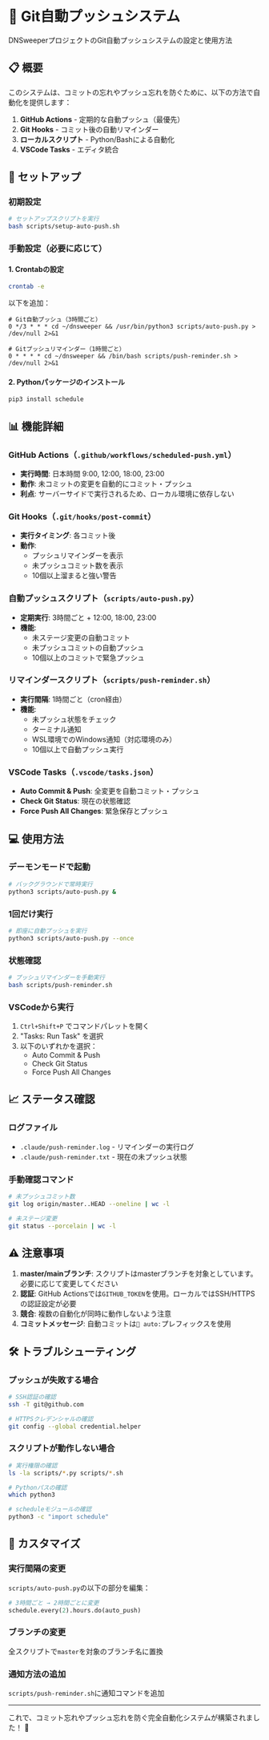 # 🚀 Git自動プッシュシステム

DNSweeperプロジェクトのGit自動プッシュシステムの設定と使用方法

## 📋 概要

このシステムは、コミットの忘れやプッシュ忘れを防ぐために、以下の方法で自動化を提供します：

1. **GitHub Actions** - 定期的な自動プッシュ（最優先）
2. **Git Hooks** - コミット後の自動リマインダー
3. **ローカルスクリプト** - Python/Bashによる自動化
4. **VSCode Tasks** - エディタ統合

## 🔧 セットアップ

### 初期設定
```bash
# セットアップスクリプトを実行
bash scripts/setup-auto-push.sh
```

### 手動設定（必要に応じて）

#### 1. Crontabの設定
```bash
crontab -e
```

以下を追加：
```cron
# Git自動プッシュ（3時間ごと）
0 */3 * * * cd ~/dnsweeper && /usr/bin/python3 scripts/auto-push.py > /dev/null 2>&1

# Gitプッシュリマインダー（1時間ごと）
0 * * * * cd ~/dnsweeper && /bin/bash scripts/push-reminder.sh > /dev/null 2>&1
```

#### 2. Pythonパッケージのインストール
```bash
pip3 install schedule
```

## 📊 機能詳細

### GitHub Actions（`.github/workflows/scheduled-push.yml`）
- **実行時間**: 日本時間 9:00, 12:00, 18:00, 23:00
- **動作**: 未コミットの変更を自動的にコミット・プッシュ
- **利点**: サーバーサイドで実行されるため、ローカル環境に依存しない

### Git Hooks（`.git/hooks/post-commit`）
- **実行タイミング**: 各コミット後
- **動作**: 
  - プッシュリマインダーを表示
  - 未プッシュコミット数を表示
  - 10個以上溜まると強い警告

### 自動プッシュスクリプト（`scripts/auto-push.py`）
- **定期実行**: 3時間ごと + 12:00, 18:00, 23:00
- **機能**:
  - 未ステージ変更の自動コミット
  - 未プッシュコミットの自動プッシュ
  - 10個以上のコミットで緊急プッシュ

### リマインダースクリプト（`scripts/push-reminder.sh`）
- **実行間隔**: 1時間ごと（cron経由）
- **機能**:
  - 未プッシュ状態をチェック
  - ターミナル通知
  - WSL環境でのWindows通知（対応環境のみ）
  - 10個以上で自動プッシュ実行

### VSCode Tasks（`.vscode/tasks.json`）
- **Auto Commit & Push**: 全変更を自動コミット・プッシュ
- **Check Git Status**: 現在の状態確認
- **Force Push All Changes**: 緊急保存とプッシュ

## 💻 使用方法

### デーモンモードで起動
```bash
# バックグラウンドで常時実行
python3 scripts/auto-push.py &
```

### 1回だけ実行
```bash
# 即座に自動プッシュを実行
python3 scripts/auto-push.py --once
```

### 状態確認
```bash
# プッシュリマインダーを手動実行
bash scripts/push-reminder.sh
```

### VSCodeから実行
1. `Ctrl+Shift+P` でコマンドパレットを開く
2. "Tasks: Run Task" を選択
3. 以下のいずれかを選択：
   - Auto Commit & Push
   - Check Git Status
   - Force Push All Changes

## 📈 ステータス確認

### ログファイル
- `.claude/push-reminder.log` - リマインダーの実行ログ
- `.claude/push-reminder.txt` - 現在の未プッシュ状態

### 手動確認コマンド
```bash
# 未プッシュコミット数
git log origin/master..HEAD --oneline | wc -l

# 未ステージ変更
git status --porcelain | wc -l
```

## ⚠️ 注意事項

1. **master/mainブランチ**: スクリプトはmasterブランチを対象としています。必要に応じて変更してください
2. **認証**: GitHub Actionsでは`GITHUB_TOKEN`を使用。ローカルではSSH/HTTPSの認証設定が必要
3. **競合**: 複数の自動化が同時に動作しないよう注意
4. **コミットメッセージ**: 自動コミットは`🤖 auto:`プレフィックスを使用

## 🛠️ トラブルシューティング

### プッシュが失敗する場合
```bash
# SSH認証の確認
ssh -T git@github.com

# HTTPSクレデンシャルの確認
git config --global credential.helper
```

### スクリプトが動作しない場合
```bash
# 実行権限の確認
ls -la scripts/*.py scripts/*.sh

# Pythonパスの確認
which python3

# scheduleモジュールの確認
python3 -c "import schedule"
```

## 📝 カスタマイズ

### 実行間隔の変更
`scripts/auto-push.py`の以下の部分を編集：
```python
# 3時間ごと → 2時間ごとに変更
schedule.every(2).hours.do(auto_push)
```

### ブランチの変更
全スクリプトで`master`を対象のブランチ名に置換

### 通知方法の追加
`scripts/push-reminder.sh`に通知コマンドを追加

---

これで、コミット忘れやプッシュ忘れを防ぐ完全自動化システムが構築されました！ 🎉